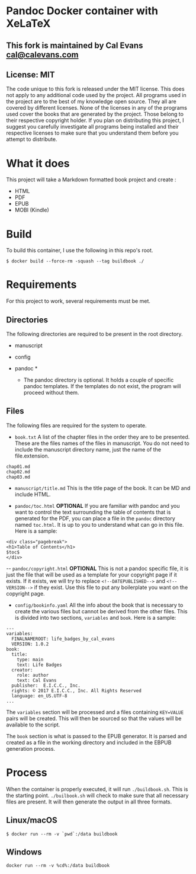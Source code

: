 # Pandoc Docker container with XeLaTeX

## This fork is maintained by Cal Evans <cal@calevans.com>

## License: MIT
The code unique to this fork is released under the MIT license. This does not apply to any additional code used by the project. All programs used in the project are to the best of my knowledge open source. They all are covered by different licenses. None of the licenses in any of the programs used cover the books that are generated by the project. Those belong to their respective copyright holder. If you plan on distributing this project, I suggest you carefully investigate all programs being installed and their respective licenses to make sure that you understand them before you attempt to distribute.

# What it does

This project will take a Markdown formatted book project and create :

- HTML
- PDF
- EPUB
- MOBI (Kindle)

# Build

To build this container, I use the following in this repo's root.

```
$ docker build --force-rm -squash --tag buildbook ./
```

# Requirements
For this project to work, several requirements  must be met.

## Directories
The following directories are required to be present in the root directory.

- manuscript
- config
- pandoc *

  * The pandoc directory is optional. It holds a couple of specific pandoc templates. If the templates do not exist, the program will proceed without them.

## Files
The following files are required for the system to operate.

- `book.txt`
A list of the chapter files in the order they are to be presented. These are the files names of the files in manuscript. You do not need to include the manuscript directory name, just the name of the file.extension. 

```
chap01.md
chap02.md
chap03.md
```

- `manuscript/title.md`
This is the title page of the book. It can be MD and include HTML. 


- `pandoc/toc.html`
**OPTIONAL** If you are familiar with pandoc and you want to control the text surrounding the table of contents that is generated for the PDF, you can place a file in the `pandoc` directory named `toc.html`. It is up to you to understand what can go in this file. Here is a sample:
```
<div class="pagebreak">
<h1>Table of Contents</h1>
$toc$
</div>
```

-- `pandoc/copyright.html`
**OPTIONAL** This is not a pandoc specific file, it is just the file that will be used as a template for your copyright page if it exists. If it exists, we will try to replace `<!--DATEPUBLISHED-->` and `<!--VERSION-->` if they exist. Use this file to put any boilerplate you want on the copyright page. 

- `config/bookinfo.yaml`
All the info about the book that is necessary to create the various files but cannot be derived from the other files. This is divided into two sections, `variables` and `book`. Here is a sample:

```
---
variables:
  FINALNAMEROOT: life_badges_by_cal_evans
  VERSION: 1.0.2
book:
  title:
    type: main
    text: Life Badges
  creator:
    role: author
    text: Cal Evans
  publisher:  E.I.C.C., Inc.
  rights: © 2017 E.I.C.C., Inc. All Rights Reserved
  language: en_US.UTF-8
...
```

The `variables` section will be processed and a files containing `KEY=VALUE` pairs will be created. This will then be sourced so that the values will be available to the script.

The `book` section is what is passed to the EPUB generator. It is parsed and created as a file in the working directory and included in the EBPUB generation process.


# Process
When the container is properly executed, it will run `./buildbook.sh`. This is the starting point. `./builbook.sh` will check to make sure that all necessary files are present. It will then generate the output in all three formats. 


## Linux/macOS
```
$ docker run --rm -v `pwd`:/data buildbook
```

## Windows
```
docker run --rm -v %cd%:/data buildbook
```